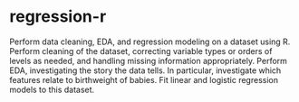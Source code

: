 # regression-r
Perform data cleaning, EDA, and regression modeling on a dataset using R. Perform cleaning of the dataset, correcting variable 
types or orders of levels as needed, and handling missing information appropriately. Perform EDA, investigating the story the 
data tells. In particular, investigate which features relate to birthweight of babies. Fit linear and logistic regression 
models to this dataset.
